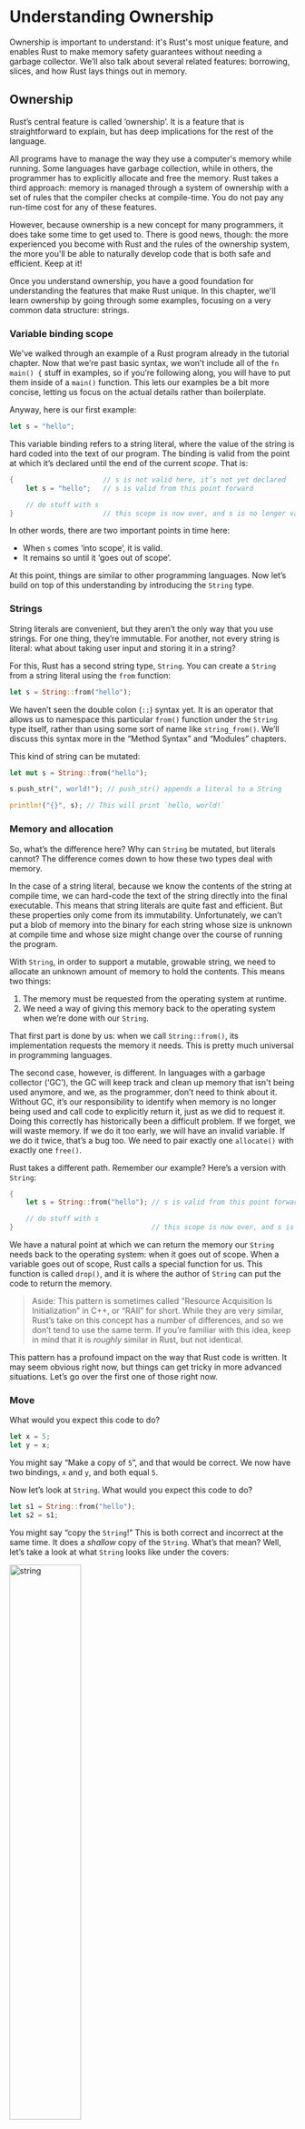 # Understanding Ownership

Ownership is important to understand: it's Rust's most unique feature, and
enables Rust to make memory safety guarantees without needing a garbage
collector. We’ll also talk about several related features: borrowing, slices,
and how Rust lays things out in memory.

## Ownership

Rust’s central feature is called ‘ownership’. It is a feature that is
straightforward to explain, but has deep implications for the rest of the
language.

All programs have to manage the way they use a computer's memory while running.
Some languages have garbage collection, while in others, the programmer has to
explicitly allocate and free the memory. Rust takes a third approach: memory is
managed through a system of ownership with a set of rules that the compiler
checks at compile-time. You do not pay any run-time cost for any of these
features.

However, because ownership is a new concept for many programmers, it does take
some time to get used to. There is good news, though: the more experienced you
become with Rust and the rules of the ownership system, the more you'll be
able to naturally develop code that is both safe and efficient. Keep at it!

Once you understand ownership, you have a good foundation for understanding the
features that make Rust unique. In this chapter, we'll learn ownership by going
through some examples, focusing on a very common data structure: strings.

### Variable binding scope

We've walked through an example of a Rust program already in the tutorial
chapter. Now that we’re past basic syntax, we won’t include all of the `fn
main() {` stuff in examples, so if you’re following along, you will have to put
them inside of a `main()` function. This lets our examples be a bit more
concise, letting us focus on the actual details rather than boilerplate.

Anyway, here is our first example:

```rust
let s = "hello";
```

This variable binding refers to a string literal, where the value of the string
is hard coded into the text of our program. The binding is valid from the point
at which it’s declared until the end of the current _scope_. That is:

```rust
{                      // s is not valid here, it’s not yet declared
    let s = "hello";   // s is valid from this point forward

    // do stuff with s
}                      // this scope is now over, and s is no longer valid
```

In other words, there are two important points in time here:

- When `s` comes ‘into scope’, it is valid.
- It remains so until it ‘goes out of scope’.

At this point, things are similar to other programming languages. Now let’s
build on top of this understanding by introducing the `String` type.

### Strings

String literals are convenient, but they aren’t the only way that you use
strings. For one thing, they’re immutable. For another, not every string is
literal: what about taking user input and storing it in a string?

For this, Rust has a second string type, `String`. You can create a `String`
from a string literal using the `from` function:

```rust
let s = String::from("hello");
```

We haven’t seen the double colon (`::`) syntax yet. It is an operator that
allows us to namespace this particular `from()` function under the `String`
type itself, rather than using some sort of name like `string_from()`. We’ll
discuss this syntax more in the “Method Syntax” and “Modules” chapters.

This kind of string can be mutated:

```rust
let mut s = String::from("hello");

s.push_str(", world!"); // push_str() appends a literal to a String

println!("{}", s); // This will print `hello, world!`
```

### Memory and allocation

So, what’s the difference here? Why can `String` be mutated, but literals
cannot? The difference comes down to how these two types deal with memory.

In the case of a string literal, because we know the contents of the string at
compile time, we can hard-code the text of the string directly into the final
executable. This means that string literals are quite fast and efficient. But
these properties only come from its immutability. Unfortunately, we can’t put a
blob of memory into the binary for each string whose size is unknown at compile
time and whose size might change over the course of running the program.

With `String`, in order to support a mutable, growable string, we need to
allocate an unknown amount of memory to hold the contents. This means two
things:

1. The memory must be requested from the operating system at runtime.
2. We need a way of giving this memory back to the operating system when we’re
   done with our `String`.

That first part is done by us: when we call `String::from()`, its
implementation requests the memory it needs. This is pretty much universal in
programming languages.

The second case, however, is different. In languages with a garbage collector
(‘GC’), the GC will keep track and clean up memory that isn't being used
anymore, and we, as the programmer, don’t need to think about it. Without GC,
it’s our responsibility to identify when memory is no longer being used and
call code to explicitly return it, just as we did to request it. Doing this
correctly has historically been a difficult problem. If we forget, we will
waste memory. If we do it too early, we will have an invalid variable. If we do
it twice, that’s a bug too. We need to pair exactly one `allocate()` with
exactly one `free()`.


Rust takes a different path. Remember our example? Here’s a version with
`String`:

```rust
{
    let s = String::from("hello"); // s is valid from this point forward

    // do stuff with s
}                                  // this scope is now over, and s is no longer valid
```

We have a natural point at which we can return the memory our `String` needs
back to the operating system: when it goes out of scope. When a variable goes
out of scope, Rust calls a special function for us. This function is called
`drop()`, and it is where the author of `String` can put the code to return the
memory.

> Aside: This pattern is sometimes called “Resource Acquisition Is
> Initialization” in C++, or “RAII” for short. While they are very similar,
> Rust’s take on this concept has a number of differences, and so we don’t tend
> to use the same term. If you’re familiar with this idea, keep in mind that it
> is _roughly_ similar in Rust, but not identical.

This pattern has a profound impact on the way that Rust code is written. It may
seem obvious right now, but things can get tricky in more advanced situations.
Let’s go over the first one of those right now.

### Move

What would you expect this code to do?

```rust
let x = 5;
let y = x;
```

You might say “Make a copy of `5`”, and that would be correct. We now have two
bindings, `x` and `y`, and both equal `5`.

Now let’s look at `String`. What would you expect this code to do?

```rust
let s1 = String::from("hello");
let s2 = s1;
```

You might say “copy the `String`!” This is both correct and incorrect at the
same time. It does a _shallow_ copy of the `String`. What’s that mean? Well,
let’s take a look at what `String` looks like under the covers:

<img alt="string" src="img/foo1.png" class="center" style="width: 50%;" />

A `String` is made up of three parts: a pointer to the memory that holds the
contents of the string, a length, and a capacity. The length is how much memory
the `String` is currently using. The capacity is the total amount of memory the
`String` has gotten from the operating system. The difference between length
and capacity matters but not in this context, so don’t worry about it too much.
For right now, it's fine to ignore the capacity.

When we assign `s1` to `s2`, the `String` itself is copied, meaning we copy the
pointer, the length, and the capacity. We do not copy the data that the
`String`'s pointer refers to. In other words, it looks like this:

<img alt="s1 and s2" src="img/foo2.png" class="center" style="width: 50%;" />

_Not_ this:

<img alt="s1 and s2 to two places" src="img/foo4.png" class="center" style="width: 50%;" />

There’s a problem here. Both data pointers are pointing to the same place. Why
is this a problem? Well, when `s2` goes out of scope, it will free the memory
that the pointer points to. And then `s1` goes out of scope, and it will _also_
try to free the memory that the pointer points to. That’s bad, and is known as
a "double free" error.

So what’s the solution? Here, we stand at a crossroads with a few options.

One way would be to change assignment so that it will also copy out any data.
This works, but is inefficient: what if our `String` contained a novel?
Also, that solution would only work for memory. What if, instead of a `String`,
we had a `TcpConnection`? Opening and closing a network connection is very
similar to allocating and freeing memory, so it would be nice to be able to use
the same mechanism. We wouldn't be able to, though, because creating a new
connection requires more than just copying memory: we have to request a new
connection from the operating system. We could then extend our solution to
allow the programmer to hook into the assignment, similar to `drop()`, and
write code to fix things up. That would work, but if we did that, an `=` could
run arbitrary code. That’s also not good, and it doesn’t solve our efficiency
concerns either.

Let’s take a step back: the root of the problem is that `s1` and `s2` both
think that they have control of the memory and therefore need to free it.
Instead of trying to copy the allocated memory, we could say that `s1` is no
longer valid and, therefore, doesn’t need to free anything. This is in fact the
choice that Rust makes. Check out what happens when you try to use `s1` after
`s2` is created:

```rust,ignore
let s1 = String::from("hello");
let s2 = s1;

println!("{}", s1);
```

You’ll get an error like this:

```bash
5:22 error: use of moved value: `s1` [E0382]
println!("{}", s1);
               ^~
5:24 note: in this expansion of println! (defined in <std macros>)
3:11 note: `s1` moved here because it has type `collections::string::String`, which is moved by default
 let s2 = s1;
     ^~
```

If you have heard the terms "shallow copy" and "deep copy" while working with
other languages, the concept of copying the pointer, length, and capacity
without copying the data probably sounded like a shallow copy. Because Rust
also invalidates the first binding, instead of calling this a shallow copy,
it's called a _move_. Here we would read this by saying that `s1` was _moved_
into `s2`. So what actually happens looks like this:

<img alt="s1 and s2 to the same place" src="img/foo3.png" class="center" style="width: 50%;" />

That solves our problem! With only `s2` valid, when it goes out of scope, it
alone will free the memory, and we’re done.

### Ownership Rules

This leads us to the Ownership Rules:

> 1. Each value in Rust has a variable binding that’s called its ‘owner’.
> 2. There can only be one owner at a time.
> 3. When the owner goes out of scope, the value will be `drop()`ped.

Furthermore, there’s a design choice that’s implied by this: Rust will never
automatically create ‘deep’ copies of your data. Therefore, any _automatic_
copying can be assumed to be inexpensive.

### Clone

But what if we _do_ want to deeply copy the `String`’s data and not just the
`String` itself? There’s a common method for that: `clone()`. We will discuss
methods in the section on [`structs`], but they’re a common enough feature
in many programming languages that you have probably seen them before.

Here’s an example of the `clone()` method in action:

```rust
let s1 = String::from("hello");
let s2 = s1.clone();

println!("{}", s1);
```

[`structs`]: ch05-01-structs.html

This will work just fine. Remember our diagram from before? In this case,
it _is_ doing this:

<img alt="s1 and s2 to two places" src="img/foo4.png" class="center" style="width: 50%;" />

When you see a call to `clone()`, you know that some arbitrary code is being
executed, and that code may be expensive. It’s a visual indicator that something
different is going on here.

### Copy

There’s one last wrinkle that we haven’t talked about yet. This code works:

```rust
let x = 5;
let y = x;

println!("{}", x);
```

But why? We don’t have a call to `clone()`. Why didn’t `x` get moved into `y`?

Types like integers that have a known size at compile time do not ask for
memory from the operating system and therefore do not need to be `drop()`ped
when they go out of scope. That means there's no reason we would want to
prevent `x` from being valid after we create the binding `y`. In other words,
there’s no difference between deep and shallow copying here, so calling
`clone()` wouldn’t do anything differently from the usual shallow copying and
we can leave it out.

Rust has a special annotation that you can place on types like these, and that
annotation is the `Copy` trait. We'll talk more about traits in Chapter XX. If
a type has the `Copy` trait, an older binding is still usable after assignment.
Rust will not let you make something have the `Copy` trait if it has
implemented `drop()`. If you need to do something special when the value goes
out of scope, being `Copy` will be an error.

So what types are `Copy`? You can check the documentation for the given type to
be sure, but as a rule of thumb, any group of simple scalar values can be Copy,
but nothing that requires allocation or is some form of resource is `Copy`. Here’s some of the types that are `Copy`:

* All of the integer types, like `u32`.
* The booleans, `true` and `false`.
* All of the floating point types, like `f64`.
* Tuples, but only if they contain types which are also `Copy`. `(i32, i32)`
  is `Copy`, but `(i32, String)` is not.

### Ownership and functions

Passing a value to a function has similar semantics as assigning it:

```rust
fn main() {
    let s = String::from("hello");

    takes_ownership(s);

    let x = 5;

    makes_copy(x);
}

fn takes_ownership(some_string: String) {
    println!("{}", some_string);
}

fn makes_copy(some_integer: i32) {
    println!("{}", some_integer);
}
```

Passing a binding to a function will move or copy, just like assignment. Here’s
the same example, but with some annotations showing where things go into and
out of scope:

```rust
fn main() {
    let s = String::from("hello");  // s goes into scope.

    takes_ownership(s);             // s moves into the function...
                                    // ... and so is no longer valid here.
    let x = 5;                      // x goes into scope.

    makes_copy(x);                  // x would move into the function,
                                    // but i32 is Copy, so it’s okay to still
                                    // use x afterward.

} // Here, x goes out of scope, then s. But since s was moved, nothing special
  // happens.

fn takes_ownership(some_string: String) { // some_string comes into scope.
    println!("{}", some_string);
} // Here, some_string goes out of scope and `drop()` is called. The backing
  // memory is freed.

fn makes_copy(some_integer: i32) { // some_integer comes into scope.
    println!("{}", some_integer);
} // Here, some_integer goes out of scope. Nothing special happens.
```

Remember: If we tried to use `s` after the call to `takes_ownership()`, Rust
would throw a compile-time error. These static checks protect us from mistakes.
Try adding code to `main` that uses `s` and `x` to see where you can use them
and where the ownership rules prevent you from doing so.

Returning values can also transfer ownership:

```rust
fn main() {
    let s1 = gives_ownership();

    let s2 = String::from("hello");

    let s3 = takes_and_gives_back(s2);
}

fn gives_ownership() -> String {
    let some_string = String::from("hello");

    some_string
}

fn takes_and_gives_back(a_string: String) -> String {

    a_string
}
```

With similiar annotations:

```rust
fn main() {
    let s1 = gives_ownership();         // gives_ownership moves its return
                                        // value into s1.

    let s2 = String::from("hello");     // s2 comes into scope

    let s3 = takes_and_gives_back(s2);  // s2 is moved into
                                        // takes_and_gives_back, which also
                                        // moves its return value into s3.
} // Here, s3 goes out of scope, and is dropped. s2 goes out of scope, but was
  // moved, so nothing happens. s1 goes out of scope, and is dropped.

fn gives_ownership() -> String {             // gives_ownership will move its
                                             // return value into the function
                                             // that calls it.

    let some_string = String::from("hello"); // some_string comes into scope.

    some_string                              // some_string is returned, and
                                             // moves out to the calling
                                             // function.
}

// takes_and_gives_back will both take a String and return one
fn takes_and_gives_back(a_string: String) -> String { // a_string comes into scope

    a_string  // a_string is returned, and moves out to the calling function
}
```

It’s the same pattern, every time: assigning something moves it, and when an
owner goes out of scope, if it hasn’t been moved, it will `drop()`.

This might seem a bit tedious, and it is. What if we want to let a function use
a value but not take ownership? It’s quite annoying that anything we pass in
also needs to be passed back if we want to use it again, in addition to any
data resulting from the body of the function that we might want to return as
well. It's _possible_ to return multiple values, using a tuple, like this:

```rust
fn main() {
    let s1 = String::from("hello");

    let (s2, len) = calculate_length(s1);

    println!("The length of '{}' is {}.", s2, len);
}

fn calculate_length(s: String) -> (String, usize) {
    let length = s.len(); // len() returns the length of a String.

    (s, length)
}
```

But this is too much ceremony and a lot of work for a concept that should be
common. Luckily for us, Rust has a feature for this concept, and it’s what the
next section is about.

## References and Borrowing

At the end of the last section, we had some example Rust that wasn’t very
good. Here it is again:

```rust
fn main() {
    let s1 = String::from("hello");

    let (s2, len) = calculate_length(s1);

    println!("The length of '{}' is {}.", s2, len);
}

fn calculate_length(s: String) -> (String, usize) {
    let length = s.len(); // len() returns the length of a String.

    (s, length)
}
```

The issue here is that we have to return the `String` back to the calling
function so that we can still use it there, since it was moved when we called
`calculate_length()`.

There is a better way. It looks like this:

```rust
fn main() {
    let s1 = String::from("hello");

    let len = calculate_length(&s1);

    println!("The length of '{}' is {}.", s1, len);
}

fn calculate_length(s: &String) -> usize {
    let length = s.len();

    length
}
```

First, you’ll notice all of the tuple stuff in the binding declaration and the
function return value is gone. Next, note that we pass `&s1` into
`calculate_length()`, and in its definition, we take `&String` rather than
`String`.

These `&`s are called ‘references’, and they allow you to refer to some value
without taking ownership of it. Here’s a diagram:

DIAGRAM GOES HERE of a &String pointing at a String, with (ptr, len, capacity)

Let’s take a closer look at the function call here:

```rust
# fn calculate_length(s: &String) -> usize {
#     let length = s.len();
#
#     length
# }
let s1 = String::from("hello");

let len = calculate_length(&s1);
```

The `&s1` syntax lets us create a reference with `s1`. This reference _refers_
to the value of `s1` but does not own it. Because it does not own it, the
value it points to will not be dropped when the reference goes out of scope.

Likewise, the signature of the function uses `&` to indicate that it takes
a reference as an argument. Let’s add some explanatory annotations:

```rust
fn calculate_length(s: &String) -> usize { // s is a reference to a String
    let length = s.len();

    length
} // Here, s goes out of scope. But since it does not have ownership of what
  // it refers to, nothing happens.
```

It’s the same process as before, except that because we don’t have ownership,
we don’t drop what a reference points to when the reference goes out of scope.
This lets us write functions which take references as arguments instead of the
values themselves, so that we won’t need to return them to give back ownership.

There’s another word for what references do, and that’s ‘borrowing’. Just like
with real life, if a person owns something, you can borrow it from them. When
you’re done, you have to give it back.

Speaking of which, what if you try to modify something you borrow from me? Try
this code out. Spoiler alert: it doesn’t work!

```rust,ignore
fn main() {
    let s = String::from("hello");

    change(&s);
}

fn change(some_string: &String) {
    some_string.push_str(", world");
}
```

Here’s the error:

```bash
error: cannot borrow immutable borrowed content `*some_string` as mutable
 --> error.rs:8:5
  |
8 |     some_string.push_str(", world");
  |     ^^^^^^^^^^^
```

Just like bindings are immutable by default, so are references. We’re not
allowed to modify something we have a reference to.

### Mutable references

We can fix this bug! Just a small tweak:

```rust
fn main() {
    let mut s = String::from("hello");

    change(&mut s);
}

fn change(some_string: &mut String) {
    some_string.push_str(", world");
}
```

First, we had to change `s` to be `mut`. Then we had to create a mutable
reference with `&mut s` and accept a mutable reference with `some_string: &mut
String`.

Mutable references have one big restriction, though. This code fails:

```rust,ignore
let mut s = String::from("hello");

let r1 = &mut s;
let r2 = &mut s;
```

Here’s the error:

```bash
error[E0499]: cannot borrow `s` as mutable more than once at a time
 --> borrow_twice.rs:5:19
  |
4 |     let r1 = &mut s;
  |                   - first mutable borrow occurs here
5 |     let r2 = &mut s;
  |                   ^ second mutable borrow occurs here
6 | }
  | - first borrow ends here
```

The error is what it says: you cannot borrow something mutably more than once
at a time. This restriction allows for mutation but in a very controlled
fashion. It is something that new Rustaceans struggle with, because most
languages let you mutate whenever you’d like.

As always, we can use `{}`s to create a new scope, allowing for multiple mutable
references, just not _simultaneous_ ones:

```rust
let mut s = String::from("hello");

{
    let r1 = &mut s;

} // r1 goes out of scope here, so we can make a new reference with no problems.

let r2 = &mut s;
```

There is a similar rule for combining mutable and immutable references. This
code errors:

```rust,ignore
let mut s = String::from("hello");

let r1 = &s; // no problem
let r2 = &s; // no problem
let r3 = &mut s; // BIG PROBLEM
```

Here’s the error:

```bash
error[E0502]: cannot borrow `s` as mutable because it is also borrowed as immutable
 --> borrow_thrice.rs:6:19
  |
4 |     let r1 = &s; // no problem
  |               - immutable borrow occurs here
5 |     let r2 = &s; // no problem
6 |     let r3 = &mut s; // BIG PROBLEM
  |                   ^ mutable borrow occurs here
7 | }
  | - immutable borrow ends here
```

Whew! We _also_ cannot have a mutable reference while we have an immutable one.
Users of an immutable reference don’t expect the values to suddenly change out
from under them! Multiple immutable references are okay, however.

### Dangling references

In languages with pointers, it’s easy to create a “dangling pointer” by freeing
some memory while keeping around a pointer to that memory. In Rust, by
contrast, the compiler guarantees that references will never be dangling: if we
have a reference to something, the compiler will ensure that it will not go
out of scope before the reference does.

Let’s try to create a dangling reference:

```rust,ignore
fn main() {
    let reference_to_nothing = dangle();
}

fn dangle() -> &String {
    let s = String::from("hello");

    &s
}
```

Here’s the error:

```bash
error[E0106]: missing lifetime specifier
 --> dangle.rs:5:16
  |
5 | fn dangle() -> &String {
  |                ^^^^^^^
  |
  = help: this function's return type contains a borrowed value, but there is no
    value for it to be borrowed from
  = help: consider giving it a 'static lifetime

error: aborting due to previous error
```

This error message refers to a feature we haven’t learned about yet,
‘lifetimes’. The message does contain the key to why this code is a problem,
though:

```bash
this function’s return type contains a borrowed value, but there is no value
for it to be borrowed from
```

Let’s examine exactly what happens with `dangle()`:

```rust,ignore
fn dangle() -> &String { // dangle returns a reference to a String

    let s = String::from("hello"); // s is a new String

    &s // we return a reference to the String, s
} // Here, s goes out of scope, and is dropped. Its memory goes away.
  // Danger!
```

Because `s` is created inside of `dangle()`, when the code of `dangle()` is
finished, it will be deallocated. But we tried to return a reference to it.
That means this reference would be pointing to an invalid `String`! That’s
no good. Rust won’t let us do this.

The correct code here is to return the `String` directly:

```rust
fn no_dangle() -> String {
    let s = String::from("hello");

    s
}
```

This works, no problem. Ownership is moved out, nothing is deallocated.

### The Rules of References

Here’s a recap of what we’ve talked about:

1. At any given time, you may have _either_, but not both of:
    1. One mutable reference.
    2. Any number of immutable references.
2. References must always be valid.

Next, let's look at a different kind of reference: slices.

## Slices

So far, we’ve talked about types that have ownership, like `String`, and ones
that don’t, like `&String`. There is another kind of type which does not have
ownership: slices. Slices let you reference a contiguous sequence of elements
in a collection rather than the whole collection itself.

Here’s a small programming problem: write a function which takes a string
and returns the first word you find. If we don’t find a space in the string,
then the whole string is a word, so the whole thing should be returned.

Let’s think about the signature of this function:

```rust,ignore
fn first_word(s: &String) -> ?
```

This function, `first_word`, takes a `&String` as an argument. We don’t want
ownership, so this is fine. But what should we return? We don’t really have a
way to talk about _part_ of a string. We could return the index of the end of
the word, though. Let’s try that:

```rust
fn first_word(s: &String) -> usize {
    let bytes = s.as_bytes();

    for (i, &item) in bytes.iter().enumerate() {
        if item == 32 {
            return i;
        }
    }

    s.len()
}
```

Let’s break that down a bit:

```rust,ignore
let bytes = s.as_bytes();
```

Since we need to go through the String element by element and
check if a value is a space, we will convert our String to an
array of bytes using the `.as_bytes()` method.

```rust,ignore
for (i, &item) in bytes.iter().enumerate() {
```

We will be discussing iterators in more detail in Chapter XX, but for
now, know that `iter()` is a method that returns each element in a
collection, and `enumerate()` modifies the result of `iter()` and returns
a tuple instead. The first element of the tuple is the index, and the
second element is a reference to the element itself. This is a bit
nicer than calculating the index ourselves.

Since it’s a tuple, we can use patterns, just like elsewhere in Rust. So we
match against the tuple with i for the index and &item for a single byte. Since
we get a reference from `.iter().enumerate()`, we use `&` in the pattern.

```rust,ignore
    if item == 32 {
        return i;
    }
}
s.len()
```

We search for the value 32, which represents a space in UTF-8. If we find one,
we return the position. Otherwise, we return the length of the string, using
`s.len()`.

This works, but there’s a problem. We’re returning a `usize` on its own, but
it’s only a meaningful number in the context of the `&String`. In other
words, because it’s a separate value from the `String`, there’s no guarantee
that it will still be valid in the future. Consider this:

```rust
# fn first_word(s: &String) -> usize {
#     let bytes = s.as_bytes();
#
#     for (i, &item) in bytes.iter().enumerate() {
#         if item == 32 {
#             return i;
#         }
#     }
#
#     s.len()
# }

fn main() {
    let mut s = String::from("hello world");

    let word = first_word(&s); // word will get the value 5.

    s.clear(); // This empties the String, making it equal to "".

    // word still has the value 5 here, but there's no more string that
    // we could meaningfully use the value 5 with. word is now totally invalid!
}
```

This is bad! It’s even worse if we wanted to write a `second_word()`
function. Its signature would have to look like this:

```rust,ignore
fn second_word(s: &String) -> (usize, usize) {
```

Now we’re tracking both a start _and_ an ending index. Even more chances for
things to go wrong. We now have three unrelated variable bindings floating
around which need to be kept in sync.

Luckily, Rust has a solution to this problem: string slices.

## String slices

A string slice looks like this:

```rust
let s = String::from("hello world");

let hello = &s[0..5];
let world = &s[6..11];
```

This looks just like taking a reference to the whole `String`, but with the
extra `[0..5]` bit. Instead of being a reference to the entire `String`, it’s a
reference to an internal position in the `String` and the number of elements
that it refers to.

We can create slices with a range of `[starting_index..ending_index]`, but the
slice data structure actually stores the starting position and the length of the
slice. So in the case of `let world = &s[6..11];`, `world` would be a slice that
contains a pointer to the 6th byte of `s` and a length value of 5.

In other words, it looks like this:

DIAGRAM GOES HERE of s, hello, and world

With Rust’s `..` range syntax, if you want to start at the first index (zero),
you can drop the value before the `..`. In other words, these are equal:

```rust
let s = String::from("hello");

let slice = &s[0..2];
let slice = &s[..2];
```

By the same token, if your slice should include the last byte of the
`String`, you can drop the trailing number. That means these are
equal:

```rust
let s = String::from("hello");

let len = s.len();

let slice = &s[3..len];
let slice = &s[3..];
```

You can also drop both values to take a slice of the entire string. So these
are equal:

```rust
let s = String::from("hello");

let len = s.len();

let slice = &s[0..len];
let slice = &s[..];
```

With this in mind, let’s re-write `first_word()` to return a slice:

```rust
fn first_word(s: &String) -> &str {
    let bytes = s.as_bytes();

    for (i, &item) in bytes.iter().enumerate() {
        if item == 32 {
            return &s[0..i];
        }
    }

    &s[..]
}
```

Now we have a single value, the `&str`, pronounced "string slice". It stores
both elements that we care about: a reference to the starting point of the
slice and the number of elements in the slice.

This would also work for a `second_word()`:

```rust,ignore
fn second_word(s: &String) -> &str {
```

We now have a straightforward API that’s much harder to mess up.

But what about our error condition from before? Slices also fix that. Using
the slice version of `first_word()` will throw an error:

```rust,ignore
fn main() {
    let mut s = String::from("hello world");

    let word = first_word(&s);

    s.clear(); // Error!
}
```

Here’s the error:

```bash
17:6 error: cannot borrow `s` as mutable because it is also borrowed as
            immutable [E0502]
    s.clear(); // Error!
    ^
15:29 note: previous borrow of `s` occurs here; the immutable borrow prevents
            subsequent moves or mutable borrows of `s` until the borrow ends
    let word = first_word(&s);
                           ^
18:2 note: previous borrow ends here
fn main() {

}
^
```

Remember the borrowing rules? If we have an immutable reference to something,
we cannot also take a mutable reference. Since `clear()` needs to truncate the
`String`, it tries to take a mutable reference, which fails. Not only has Rust
made our API easier to use, but it’s also eliminated an entire class of errors
at compile time!

### String literals are slices

Remember how we talked about string literals being stored inside of the binary
itself? Now that we know about slices, we can now properly understand string
literals.

```rust
let s = "Hello, world!";
```

The type of `s` here is `&str`: It’s a slice, pointing to that specific point
of the binary. This is also why string literals are immutable; `&str` is an
immutable reference.

### String slices as arguments

Knowing that you can take slices of both literals and `String`s leads us to
one more improvement on `first_word()`, and that’s its signature:

```rust,ignore
fn first_word(s: &String) -> &str {
```

A more experienced Rustacean would write this one instead:

```rust,ignore
fn first_word(s: &str) -> &str {
```

Why is this? Well, we aren’t trying to modify `s` at all. And we can take
a string slice that’s the full length of a `String`, so we haven’t lost
the ability to talk about full `String`s. And additionally, we can take
string slices of string literals too, so this function is more useful, but
with no loss of functionality:

```rust
# fn first_word(s: &str) -> &str {
#     let bytes = s.as_bytes();
#
#     for (i, &item) in bytes.iter().enumerate() {
#         if item == 32 {
#             return &s[0..i];
#         }
#     }
#
#     &s[..]
# }
fn main() {
    let my_string = String::from("hello world");

    // first_word works on slices of `String`s
    let word = first_word(&my_string[..]);

    let my_string_literal = "hello world";

    // first_word works on slices of string literals
    let word = first_word(&my_string_literal[..]);

    // since string literals *are* string slices already,
    // this works too, without the slice syntax!
    let word = first_word(my_string_literal);
}
```

## Other slices

String slices, as you might imagine, are specific to strings. But there’s a more
general slice type, too. Consider arrays:

```rust
let a = [1, 2, 3, 4, 5];
```

Just like we may want to refer to a part of a string, we may want to refer to
part of an array:

```rust
let a = [1, 2, 3, 4, 5];

let slice = &a[1..3];
```

This slice has the type `&[i32]`. It works the exact same way as string slices
do, by storing a reference to the first element and a length. You’ll use this
kind of slice for all sorts of other collections. We’ll discuss these in detail
when we talk about vectors in Chapter XX.
